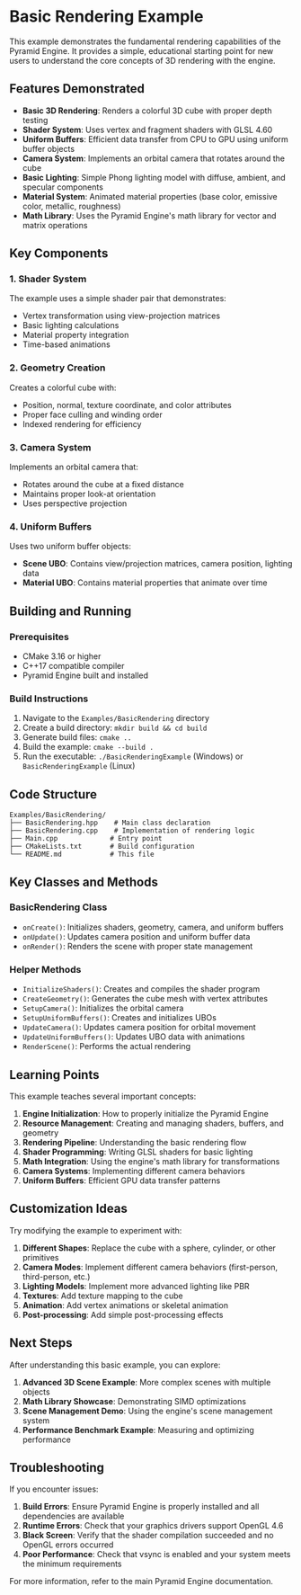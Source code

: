 # Basic Rendering Example

This example demonstrates the fundamental rendering capabilities of the Pyramid Engine. It provides a simple, educational starting point for new users to understand the core concepts of 3D rendering with the engine.

## Features Demonstrated

- **Basic 3D Rendering**: Renders a colorful 3D cube with proper depth testing
- **Shader System**: Uses vertex and fragment shaders with GLSL 4.60
- **Uniform Buffers**: Efficient data transfer from CPU to GPU using uniform buffer objects
- **Camera System**: Implements an orbital camera that rotates around the cube
- **Basic Lighting**: Simple Phong lighting model with diffuse, ambient, and specular components
- **Material System**: Animated material properties (base color, emissive color, metallic, roughness)
- **Math Library**: Uses the Pyramid Engine's math library for vector and matrix operations

## Key Components

### 1. Shader System
The example uses a simple shader pair that demonstrates:
- Vertex transformation using view-projection matrices
- Basic lighting calculations
- Material property integration
- Time-based animations

### 2. Geometry Creation
Creates a colorful cube with:
- Position, normal, texture coordinate, and color attributes
- Proper face culling and winding order
- Indexed rendering for efficiency

### 3. Camera System
Implements an orbital camera that:
- Rotates around the cube at a fixed distance
- Maintains proper look-at orientation
- Uses perspective projection

### 4. Uniform Buffers
Uses two uniform buffer objects:
- **Scene UBO**: Contains view/projection matrices, camera position, lighting data
- **Material UBO**: Contains material properties that animate over time

## Building and Running

### Prerequisites
- CMake 3.16 or higher
- C++17 compatible compiler
- Pyramid Engine built and installed

### Build Instructions
1. Navigate to the `Examples/BasicRendering` directory
2. Create a build directory: `mkdir build && cd build`
3. Generate build files: `cmake ..`
4. Build the example: `cmake --build .`
5. Run the executable: `./BasicRenderingExample` (Windows) or `BasicRenderingExample` (Linux)

## Code Structure

```
Examples/BasicRendering/
├── BasicRendering.hpp    # Main class declaration
├── BasicRendering.cpp    # Implementation of rendering logic
├── Main.cpp             # Entry point
├── CMakeLists.txt       # Build configuration
└── README.md            # This file
```

## Key Classes and Methods

### BasicRendering Class
- `onCreate()`: Initializes shaders, geometry, camera, and uniform buffers
- `onUpdate()`: Updates camera position and uniform buffer data
- `onRender()`: Renders the scene with proper state management

### Helper Methods
- `InitializeShaders()`: Creates and compiles the shader program
- `CreateGeometry()`: Generates the cube mesh with vertex attributes
- `SetupCamera()`: Initializes the orbital camera
- `SetupUniformBuffers()`: Creates and initializes UBOs
- `UpdateCamera()`: Updates camera position for orbital movement
- `UpdateUniformBuffers()`: Updates UBO data with animations
- `RenderScene()`: Performs the actual rendering

## Learning Points

This example teaches several important concepts:

1. **Engine Initialization**: How to properly initialize the Pyramid Engine
2. **Resource Management**: Creating and managing shaders, buffers, and geometry
3. **Rendering Pipeline**: Understanding the basic rendering flow
4. **Shader Programming**: Writing GLSL shaders for basic lighting
5. **Math Integration**: Using the engine's math library for transformations
6. **Camera Systems**: Implementing different camera behaviors
7. **Uniform Buffers**: Efficient GPU data transfer patterns

## Customization Ideas

Try modifying the example to experiment with:

1. **Different Shapes**: Replace the cube with a sphere, cylinder, or other primitives
2. **Camera Modes**: Implement different camera behaviors (first-person, third-person, etc.)
3. **Lighting Models**: Implement more advanced lighting like PBR
4. **Textures**: Add texture mapping to the cube
5. **Animation**: Add vertex animations or skeletal animation
6. **Post-processing**: Add simple post-processing effects

## Next Steps

After understanding this basic example, you can explore:

1. **Advanced 3D Scene Example**: More complex scenes with multiple objects
2. **Math Library Showcase**: Demonstrating SIMD optimizations
3. **Scene Management Demo**: Using the engine's scene management system
4. **Performance Benchmark Example**: Measuring and optimizing performance

## Troubleshooting

If you encounter issues:

1. **Build Errors**: Ensure Pyramid Engine is properly installed and all dependencies are available
2. **Runtime Errors**: Check that your graphics drivers support OpenGL 4.6
3. **Black Screen**: Verify that the shader compilation succeeded and no OpenGL errors occurred
4. **Poor Performance**: Check that vsync is enabled and your system meets the minimum requirements

For more information, refer to the main Pyramid Engine documentation.